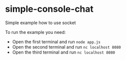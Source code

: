 # simple-console-chat
Simple example how to use socket

To run the example you need:
- Open the first terminal and run  `node app.js` 
- Open the second terminal and run `nc localhost 8080`
- Open the third terminal and run `nc localhost 8080`
